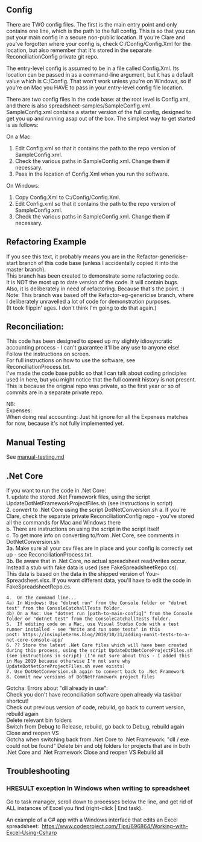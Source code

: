 ## Config
There are TWO config files. The first is the main entry point and only contains one line, which is the path to the full config. This is so that you can put your main config in a secure non-public location. If you're Clare and you've forgotten where your config is, check C:/Config/Config.Xml for the location, but also remember that it's stored in the separate ReconciliationConfig private git repo.

The entry-level config is assumed to be in a file called Config.Xml. Its location can be passed in as a command-line argument, but it has a default value which is C:/Config. That won't work unless you're on Windows, so if you're on Mac you HAVE to pass in your entry-level config file location.

There are two config files in the code base: at the root level is Config.xml, and there is also spreadsheet-samples/SampleConfig.xml. SampleConfig.xml contains a starter version of the full config, designed to get you up and running asap out of the box. The simplest way to get started is as follows:

On a Mac:  

1. Edit Config.xml so that it contains the path to the repo version of SampleConfig.xml.
2. Check the various paths in SampleConfig.xml. Change them if necessary.
3. Pass in the location of Config.Xml when you run the software.

On Windows:  

1. Copy Config.Xml to C:/Config/Config.Xml.
2. Edit Config.xml so that it contains the path to the repo version of SampleConfig.xml.
3. Check the various paths in SampleConfig.xml. Change them if necessary.

## Refactoring Example  
If you see this text, it probably means you are in the Refactor-genericise-start branch of this code base (unless I accidentally copied it into the master branch).  
This branch has been created to demonstrate some refactoring code.  
It is NOT the most up to date version of the code. It will contain bugs.  
Also, it is deliberately in need of refactoring. Because that's the point. :)  
Note: This branch was based off the Refactor-eg-genericise branch, where I deliberately unravelled a lot of code for demonstration purposes.  
(It took flippin' ages. I don't think I'm going to do that again.)  

## Reconciliation:   
This code has been designed to speed up my slightly idiosyncratic accounting process - I can't guarantee it'll be any use to anyone else!  
Follow the instructions on screen.  
For full instructions on how to use the software, see ReconciliationProcess.txt.  
I've made the code base public so that I can talk about coding principles used in here, but you might notice that the full commit history is not present. This is because the original repo was private, so the first year or so of commits are in a separate private repo.  

NB:  
	Expenses:  
	When doing real accounting: Just hit ignore for all the Expenses matches for now, because it's not fully implemented yet.  

## Manual Testing
See [manual-testing.md](manual-testing.md)

## .Net Core   

If you want to run the code in .Net Core:   
	1.	update the stored .Net Framework files, using the script UpdateDotNetFrameworkProjectFiles.sh (see instructions in script)   
	2.	convert to .Net Core using the script DotNetConversion.sh 
	  a. If you're Clare, check the separate private ReconciliationConfig repo - you've stored all the commands for Mac and Windows there  
	  b. There are instructions on using the script in the script itself  
	  c. To get more info on converting to/from .Net Core, see comments in DotNetConversion.sh    
	3a. Make sure all your csv files are in place and your config is correctly set up - see ReconciliationProcess.txt.  
	3b. Be aware that in .Net Core, no actual spreadsheet read/writes occur. Instead a stub with fake data is used (see FakeSpreadsheetRepo.cs).  
	This data is based on the data in the shipped version of Your-Spreadsheet.xlsx. If you want different data, you'll have to edit the code in FakeSpreadsheetRepo.cs.  

	4.	On the command line...  	
	4a) In Windows: Use "dotnet run" from the Console folder or "dotnet test" from the ConsoleCatchallTests folder.  
	4b) On a Mac: Use "dotnet run [path-to-main-config]" from the Console folder or "dotnet test" from the ConsoleCatchallTests folder.  
	5.	If editing code on a Mac, use Visual Studio Code with a test runner installed - see "Write and run some tests" in this post: https://insimpleterms.blog/2018/10/31/adding-nunit-tests-to-a-net-core-console-app/   
	6. ?? Store the latest .Net Core files which will have been created during this process, using the script UpdateDotNetCoreProjectFiles.sh (see instructions in script) (I'm not sure about this - I added this in May 2019 because otherwise I'm not sure why UpdateDotNetCoreProjectFiles.sh even exists)  
	7. Use DotNetConversion.sh again to convert back to .Net Framework  
	8. Commit new versions of DotNetFramework project files  
Gotcha: Errors about "dll already in use":   
	Check you don't have reconciliation software open already via taskbar shortcut!   
	Check out previous version of code, rebuild, go back to current version, rebuild again  
	Delete relevant bin folders  
	Switch from Debug to Release, rebuild, go back to Debug, rebuild again  
	Close and reopen VS  
Gotcha when switching back from .Net Core to .Net Framework: "dll / exe could not be found"	
	Delete bin and obj folders for projects that are in both .Net Core and .Net Framework
	Close and reopen VS
	Rebuild all
	
## Troubleshooting
### HRESULT exception In Windows when writing to spreadsheet
Go to task manager, scroll down to processes below the line, and get rid of ALL instances of Excel you find (right-click | End task).

	
An example of a C# app with a Windows interface that edits an Excel spreadsheet:  
https://www.codeproject.com/Tips/696864/Working-with-Excel-Using-Csharp    
    
